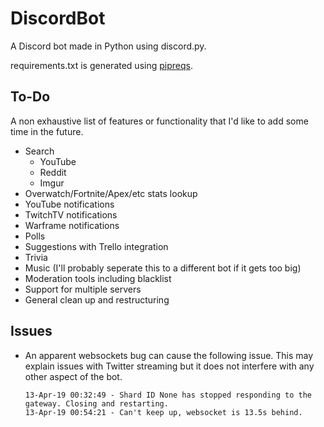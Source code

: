 # DiscordBot
A Discord bot made in Python using discord.py. 

requirements.txt is generated using [pipreqs](https://github.com/bndr/pipreqs).

## To-Do
A non exhaustive list of features or functionality that I'd like to add some time in the future.
- Search
  - YouTube
  - Reddit
  - Imgur
- Overwatch/Fortnite/Apex/etc stats lookup
- YouTube notifications
- TwitchTV notifications
- Warframe notifications
- Polls
- Suggestions with Trello integration
- Trivia
- Music (I'll probably seperate this to a different bot if it gets too big)
- Moderation tools including blacklist
- Support for multiple servers
- General clean up and restructuring 

## Issues
- An apparent websockets bug can cause the following issue. This may explain issues with Twitter streaming but it does not interfere with any other aspect of the bot.

    ```
    13-Apr-19 00:32:49 - Shard ID None has stopped responding to the gateway. Closing and restarting.
    13-Apr-19 00:54:21 - Can't keep up, websocket is 13.5s behind.
    ```
